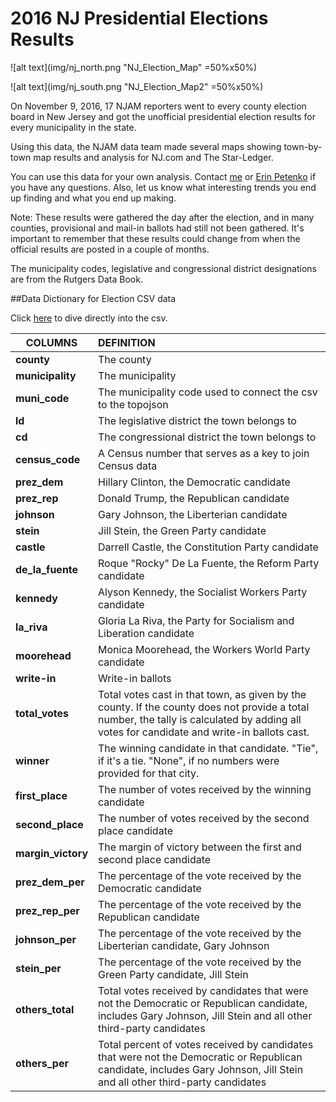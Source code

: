 # 2016 NJ Presidential Elections Results

![alt text](img/nj_north.png "NJ_Election_Map" =50%x50%)

![alt text](img/nj_south.png "NJ_Election_Map2"  =50%x50%)

On November 9, 2016, 17 NJAM reporters went to every county election board in New Jersey and got the unofficial presidential election results for every municipality in the state.

Using this data, the NJAM data team made several maps showing town-by-town map results and analysis for NJ.com and The Star-Ledger.

You can use this data for your own analysis. Contact [me](castudillo@njadvancemedia.com) or [Erin Petenko](epetenko@njadvancemedia.com) if you have any questions. Also, let us know what interesting trends you end up finding and what you end up making.

Note: These results were gathered the day after the election, and in many counties, provisional and mail-in ballots had still not been gathered. It's important to remember that these results could change from when the official results are posted in a couple of months.

The municipality codes, legislative and congressional district designations are from the Rutgers Data Book.

##Data Dictionary for Election CSV data

Click [here](data/njelection_results.csv) to dive directly into the csv. 

| COLUMNS       | DEFINITION           | 
| ------------- |:-------------| 
|**county**    |The county |
|**municipality**     | The municipality | 
| **muni_code** | The municipality code used to connect the csv to the topojson| 
|**ld**  |The legislative district the town belongs to|
|**cd**| The congressional district the town belongs to | 
|**census_code** | A Census number that serves as a key to join Census data| 
|**prez_dem**|Hillary Clinton, the Democratic candidate |
|**prez_rep**|Donald Trump, the Republican candidate| 
|**johnson** | Gary Johnson, the Liberterian candidate|
|**stein**|Jill Stein, the Green Party candidate|
|**castle**|Darrell Castle, the Constitution Party candidate| 
|**de_la_fuente** | Roque "Rocky" De La Fuente, the Reform Party candidate| 
|**kennedy**|Alyson Kennedy, the Socialist Workers Party candidate |
|**la_riva**|Gloria La Riva, the Party for Socialism and Liberation candidate| 
|**moorehead** | Monica Moorehead, the Workers World Party candidate| 
|**write-in** | Write-in ballots| 
|**total_votes**|Total votes cast in that town, as given by the county. If the county does not provide a total number, the tally is calculated by adding all votes for candidate and write-in ballots cast. | 
|**winner** | The winning candidate in that candidate. "Tie", if it's a tie. "None", if no numbers were provided for that city.|
|**first_place**|The number of votes received by the winning candidate |
|**second_place** | The number of votes received by the second place candidate|
|**margin_victory**|The margin of victory between the first and second place candidate |
|**prez_dem_per** | The percentage of the vote received by the Democratic candidate|
|**prez_rep_per**|The percentage of the vote received by the Republican candidate |
|**johnson_per** | The percentage of the vote received by the Liberterian candidate, Gary Johnson|
|**stein_per**|The percentage of the vote received by the Green Party candidate, Jill Stein |
|**others_total** | Total votes received by candidates that were not the Democratic or Republican candidate, includes Gary Johnson, Jill Stein and all other third-party candidates|
|**others_per**|Total percent of votes received by candidates that were not the Democratic or Republican candidate, includes Gary Johnson, Jill Stein and all other third-party candidates |




